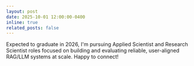 ```yaml
---
layout: post
date: 2025-10-01 12:00:00-0400
inline: true
related_posts: false
---
```


Expected to graduate in 2026, I'm pursuing Applied Scientist and Research Scientist roles focused on building and evaluating reliable, user-aligned RAG/LLM systems at scale. Happy to connect!